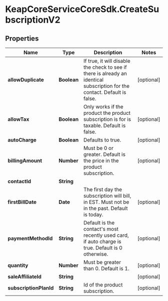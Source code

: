 # KeapCoreServiceCoreSdk.CreateSubscriptionV2

## Properties

Name | Type | Description | Notes
------------ | ------------- | ------------- | -------------
**allowDuplicate** | **Boolean** | If true, it will disable the check to see if there is already an identical subscription for the contact. Default is false. | [optional] 
**allowTax** | **Boolean** | Only works if the product the product subscription is for is taxable. Default is false. | [optional] 
**autoCharge** | **Boolean** | Defaults to true. | [optional] 
**billingAmount** | **Number** | Must be 0 or greater. Default is the price in the product subscription. | [optional] 
**contactId** | **String** |  | 
**firstBillDate** | **Date** | The first day the subscription will bill, in EST. Must not be in the past. Default is today. | [optional] 
**paymentMethodId** | **String** | Default is the contact&#39;s most recently used card, if auto charge is true. Default is 0 otherwise. | [optional] 
**quantity** | **Number** | Must be greater than 0. Default is 1. | [optional] 
**saleAffiliateId** | **String** |  | [optional] 
**subscriptionPlanId** | **String** | Id of the product subscription. | [optional] 


